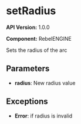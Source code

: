 # setRadius

**API Version:** 1.0.0

**Component:** RebelENGINE

Sets the radius of the arc

## Parameters

- **radius**: New radius value

## Exceptions

- **Error**: if radius is invalid

